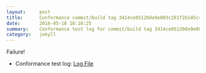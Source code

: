 ```yaml
---
layout:     post
title:      Conformance commit/build tag 3414ce05120de9e803c261f2b145c470bc39be97
date:       2016-05-18 18:16:25
summary:    Conformance test log for commit/build tag 3414ce05120de9e803c261f2b145c470bc39be97.
category:   jekyll
---
```


Failure!

- Conformance test log: [Log File](http://s3-us-west-2.amazonaws.com/kraken-e2e-logs/conformance/kraken_3414ce05120de9e803c261f2b145c470bc39be97.log)
